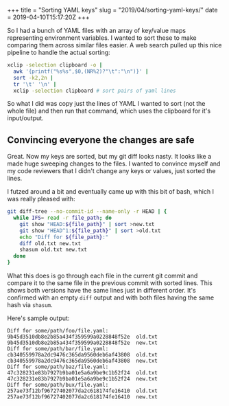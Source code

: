 +++
title = "Sorting YAML keys"
slug = "2019/04/sorting-yaml-keys/"
date = 2019-04-10T15:17:20Z
+++

So I had a bunch of YAML files with an array of key/value maps representing environment variables. I wanted to sort these to make comparing them across similar files easier. A web search pulled up this nice pipeline to handle the actual sorting:


```sh
xclip -selection clipboard -o |
  awk '{printf("%s%s",$0,(NR%2)?"\t":"\n")}' |
  sort -k2,2n |
  tr '\t' '\n' |
  xclip -selection clipboard # sort pairs of yaml lines
```

So what I did was copy just the lines of YAML I wanted to sort (not the whole file) and then run that command, which uses the clipboard for it's input/output.

## Convincing everyone the changes are safe

Great. Now my keys are sorted, but my git diff looks nasty. It looks like a made huge sweeping changes to the files. I wanted to convince myself and my code reviewers that I didn't change any keys or values, just sorted the lines.

I futzed around a bit and eventually came up with this bit of bash, which I was really pleased with:

```sh
git diff-tree --no-commit-id --name-only -r HEAD | {
  while IFS= read -r file_path; do
    git show "HEAD:${file_path}" | sort >new.txt
    git show "HEAD^1:${file_path}" | sort >old.txt
    echo "Diff for ${file_path}:"
    diff old.txt new.txt
    shasum old.txt new.txt
  done
}
```

What this does is go through each file in the current git commit and compare it to the same file in the previous commit with sorted lines. This shows both versions have the same lines just in different order. It's confirmed with an empty `diff` output and with both files having the same hash via `shasum`.

Here's sample output:

```
Diff for some/path/foo/file.yaml:
9b45d3510db8e2b85a434f359599a0228848f52e  old.txt
9b45d3510db8e2b85a434f359599a0228848f52e  new.txt
Diff for some/path/bar/file.yaml:
cb340559978a2dc9476c365da9560deb6af43808  old.txt
cb340559978a2dc9476c365da9560deb6af43808  new.txt
Diff for some/path/baz/file.yaml:
47c328231e83b7927b9ba01e5a6a9be9c1b52f24  old.txt
47c328231e83b7927b9ba01e5a6a9be9c1b52f24  new.txt
Diff for some/path/bux/file.yaml:
257ae73f12bf96727402077da2c618174fe16410  old.txt
257ae73f12bf96727402077da2c618174fe16410  new.txt
```
